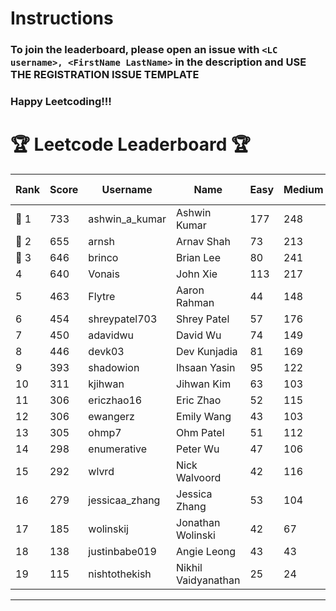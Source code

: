 # Instructions
### To join the leaderboard, please open an issue with `<LC username>, <FirstName LastName>` in the description and USE THE REGISTRATION ISSUE TEMPLATE
### Happy Leetcoding!!!


# 🏆 Leetcode Leaderboard 🏆

| Rank | Score | Username       | Name | Easy | Medium | Hard | Problems Solved |
|------|----------------|-----------------|-------------------|--------------|--------------|--------------|--------------|
| 🥇 1 | 733 | ashwin_a_kumar | Ashwin Kumar | 177 | 248 | 20 | 445 |
| 🥈 2 | 655 | arnsh | Arnav Shah | 73 | 213 | 52 | 338 |
| 🥉 3 | 646 | brinco | Brian Lee | 80 | 241 | 28 | 349 |
| 4 | 640 | Vonais | John Xie | 113 | 217 | 31 | 361 |
| 5 | 463 | Flytre | Aaron Rahman | 44 | 148 | 41 | 233 |
| 6 | 454 | shreypatel703 | Shrey Patel | 57 | 176 | 15 | 248 |
| 7 | 450 | adavidwu | David Wu | 74 | 149 | 26 | 249 |
| 8 | 446 | devk03 | Dev Kunjadia | 81 | 169 | 9 | 259 |
| 9 | 393 | shadowion | Ihsaan Yasin | 95 | 122 | 18 | 235 |
| 10 | 311 | kjihwan | Jihwan Kim | 63 | 103 | 14 | 180 |
| 11 | 306 | ericzhao16 | Eric Zhao | 52 | 115 | 8 | 175 |
| 12 | 306 | ewangerz | Emily Wang | 43 | 103 | 19 | 165 |
| 13 | 305 | ohmp7 | Ohm Patel | 51 | 112 | 10 | 173 |
| 14 | 298 | enumerative | Peter Wu | 47 | 106 | 13 | 166 |
| 15 | 292 | wlvrd | Nick Walvoord | 42 | 116 | 6 | 164 |
| 16 | 279 | jessicaa_zhang | Jessica Zhang | 53 | 104 | 6 | 163 |
| 17 | 185 | wolinskij | Jonathan Wolinski | 42 | 67 | 3 | 112 |
| 18 | 138 | justinbabe019 | Angie Leong | 43 | 43 | 3 | 89 |
| 19 | 115 | nishtothekish | Nikhil Vaidyanathan | 25 | 24 | 14 | 63 |
---